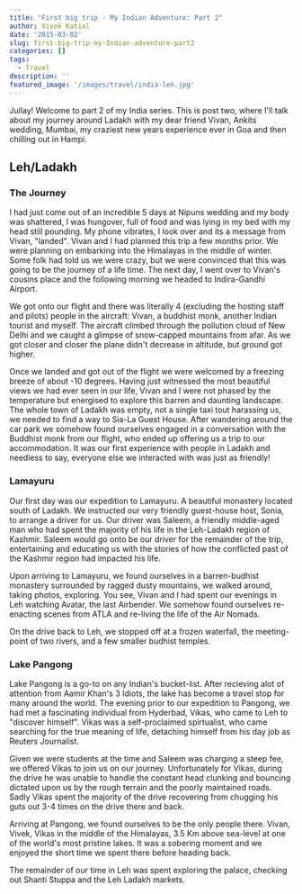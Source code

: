 ```yaml
---
title: "First big trip - My Indian Adventure: Part 2"
author: Vivek Katial
date: '2015-03-02'
slug: first-big-trip-my-Indian-adventure-part2
categories: []
tags:
  - Travel
description: ''
featured_image: '/images/travel/india-leh.jpg'
---
```


Jullay! Welcome to part 2 of my India series. This is post two, where I'll talk about my journey around Ladakh with my dear friend Vivan, Ankits wedding, Mumbai, my craziest new years experience ever in Goa and then chilling out in Hampi.

## Leh/Ladakh

### The Journey

I had just come out of an incredible 5 days at Nipuns wedding and my body was shattered, I was hungover, full of food and was lying in my bed with my head still pounding. My phone vibrates, I look over and its a message from Vivan, "landed". Vivan and I had planned this trip a few months prior. We were planning on embarking into the Himalayas in the middle of winter. Some folk had told us we were crazy, but we were convinced that this was going to be the journey of a life time. The next day, I went over to Vivan's cousins place and the following morning we headed to Indira-Gandhi Airport.

We got onto our flight and there was literally 4 (excluding the hosting staff and pilots) people in the aircraft: Vivan, a buddhist monk, another Indian tourist and myself. The aircraft climbed through the pollution cloud of New Delhi and we caught a glimpse of snow-capped mountains from afar. As we got closer and closer the plane didn't decrease in altitude, but ground got higher.

Once we landed and got out of the flight we were welcomed by a freezing breeze of about -10 degrees. Having just witnessed the most beautiful views we had ever seen in our life, Vivan and I were not phased by the temperature but energised to explore this barren and daunting landscape. The whole town of Ladakh was empty, not a single taxi tout harassing us, we needed to find a way to Sia-La Guest House. After wandering around the car park we somehow found ourselves engaged in a conversation with the Buddhist monk from our flight, who ended up offering us a trip to our accommodation. It was our first experience with people in Ladakh and needless to say, everyone else we interacted with was just as friendly!

### Lamayuru

Our first day was our expedition to Lamayuru. A beautiful monastery located south of Ladakh. We instructed our very friendly guest-house host, Sonia, to arrange a driver for us. Our driver was Saleem, a friendly middle-aged man who had spent the majority of his life in the Leh-Ladakh region of Kashmir. Saleem would go onto be our driver for the remainder of the trip, entertaining and educating us with the stories of how the conflicted past of the Kashmir region had impacted his life.

Upon arriving to Lamayuru, we found ourselves in a barren-budhist monastery surrounded by ragged dusty mountains, we walked around, taking photos, exploring. You see, Vivan and I had spent our evenings in Leh watching Avatar, the last Airbender. We somehow found ourselves re-enacting scenes from ATLA and re-living the life of the Air Nomads.

On the drive back to Leh, we stopped off at a frozen waterfall, the meeting-point of two rivers, and a few smaller budhist temples.

### Lake Pangong

Lake Pangong is a go-to on any Indian's bucket-list. After recieving alot of attention from Aamir Khan's 3 Idiots, the lake has become a travel stop for many around the world. The evening prior to our expedition to Pangong, we had met a fascinating individual from Hyderbad, Vikas, who came to Leh to "discover himself". Vikas was a self-proclaimed spirtualist, who came searching for the true meaning of life, detaching himself from his day job as Reuters Journalist.

Given we were students at the time and Saleem was charging a steep fee, we offered Vikas to join us on our journey. Unfortunately for Vikas, during the drive he was unable to handle the constant head clunking and bouncing dictated upon us by the rough terrain and the poorly maintained roads. Sadly Vikas spent the majority of the drive recovering from chugging his guts out 3-4 times on the drive there and back. 

Arriving at Pangong, we found ourselves to be the only people there. Vivan, Vivek, Vikas in the middle of the Himalayas, 3.5 Km above sea-level at one of the world's most pristine lakes. It was a sobering moment and we enjoyed the short time we spent there before heading back.

The remainder of our time in Leh was spent exploring the palace, checking out Shanti Stuppa and the Leh Ladakh markets.